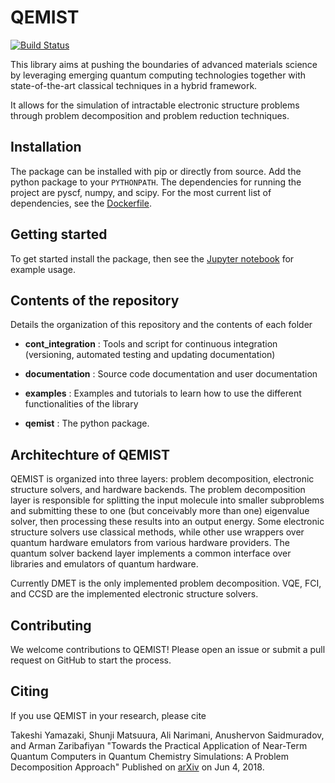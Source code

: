 # QEMIST
[![Build Status](https://travis-ci.com/1QB-Information-Technologies/openqemist.svg?token=zt4rNJ8MTUGcpVsToGyy&branch=master)](https://travis-ci.com/1QB-Information-Technologies/openqemist)

This library aims at pushing the boundaries of advanced materials science by leveraging emerging quantum computing technologies together with state-of-the-art classical techniques in a hybrid framework.

It allows for the simulation of intractable electronic structure problems through problem decomposition and problem reduction techniques.

## Installation

The package can be installed with pip or directly from source.
Add the python package to your ``PYTHONPATH``.
The dependencies for running the project are pyscf, numpy, and scipy.
For the most current list of dependencies, see the [Dockerfile](./docker_images/Dockerfile).

## Getting started

To get started install the package, then see the [Jupyter notebook](./examples/end_to_end.ipynb) for example usage.

## Contents of the repository

Details the organization of this repository and the contents of each folder

- **cont_integration** :
Tools and script for continuous integration (versioning, automated testing and updating documentation)

- **documentation** :
Source code documentation and user documentation

- **examples** :
Examples and tutorials to learn how to use the different functionalities of the library

- **qemist** :
The python package.

## Architechture of QEMIST

QEMIST is organized into three layers: problem decomposition, electronic structure solvers, and hardware backends.
The problem decomposition layer is responsible for splitting the input molecule into smaller subproblems and submitting these to one (but conceivably more than one) eigenvalue solver, then processing these results into an output energy.
Some electronic structure solvers use classical methods, while other use wrappers over quantum hardware emulators from various hardware providers.
The quantum solver backend layer implements a common interface over libraries and emulators of quantum hardware.

Currently DMET is the only implemented problem decomposition.
VQE, FCI, and CCSD are the implemented electronic structure solvers.

## Contributing
We welcome contributions to QEMIST! Please open an issue or submit a pull request on GitHub to start the process.

## Citing
If you use QEMIST in your research, please cite

Takeshi Yamazaki, Shunji Matsuura, Ali Narimani, Anushervon Saidmuradov, and Arman Zaribafiyan "Towards the Practical Application of Near-Term Quantum Computers in Quantum Chemistry Simulations: A Problem Decomposition Approach" Published on [arXiv](https://arxiv.org/abs/1806.01305) on Jun 4, 2018.
